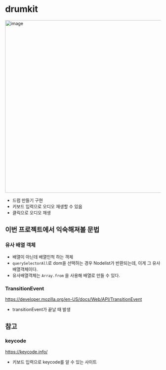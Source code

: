 # drumkit

<img width="558" alt="image" src="https://user-images.githubusercontent.com/96277834/195868530-0bd0bb98-7b2c-40b0-bb06-e33345c6bbcb.png">


- 드럼 만들기 구현
- 키보드 입력으로 오디오 재생할 수 있음
- 클릭으로 오디오 재생

## 이번 프로젝트에서 익숙해져볼 문법

### 유사 배열 객체

- 배열이 아닌데 배열인척 하는 객체
- `querySelectorAll`로 dom을 선택하는 경우 Nodelist가 반환되는데, 이게 그 유사배열객체이다.
- 유사배열객체는 `Array.from` 을 사용해 배열로 만들 수 있다.

### TransitionEvent

https://developer.mozilla.org/en-US/docs/Web/API/TransitionEvent

- transitionEvent가 끝날 때 발생

## 참고

### keycode

https://keycode.info/

- 키보드 입력으로 keycode를 알 수 있는 사이트
